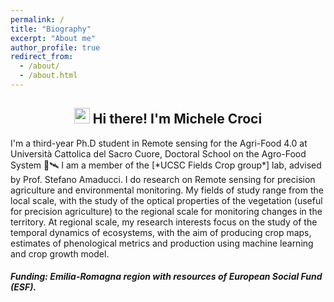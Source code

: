```yaml
---
permalink: /
title: "Biography"
excerpt: "About me"
author_profile: true
redirect_from: 
  - /about/
  - /about.html
---
```



<h2 align="center"><img src="https://media.giphy.com/media/hvRJCLFzcasrR4ia7z/giphy.gif" width="25px"> Hi there! I'm Michele Croci</h2>
I'm a third-year Ph.D student in Remote sensing for the Agri-Food 4.0 at Università Cattolica del Sacro Cuore, Doctoral School on the Agro-Food System 🌱🛰
I am a member of the [*UCSC Fields Crop group*] lab, advised by Prof. Stefano Amaducci. I do research on Remote sensing for precision agriculture and environmental monitoring.
My fields of study range from the local scale, with the study of the optical properties of the vegetation (useful for precision agriculture) to the regional scale for monitoring changes in the territory. At regional scale, my research interests focus on the study of the temporal dynamics of ecosystems, with the aim of producing crop maps, estimates of phenological metrics and production using machine learning and crop growth model. 






<h5> Funding: Emilia-Romagna region with resources of European Social Fund (ESF). </h5>
